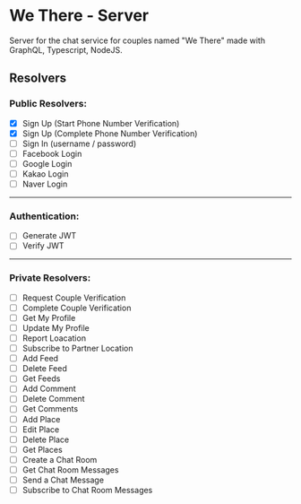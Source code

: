 # We There - Server

Server for the chat service for couples named "We There" made with GraphQL, Typescript, NodeJS.

## Resolvers

### Public Resolvers:

- [x] Sign Up (Start Phone Number Verification)
- [x] Sign Up (Complete Phone Number Verification)
- [ ] Sign In (username / password)
- [ ] Facebook Login
- [ ] Google Login
- [ ] Kakao Login
- [ ] Naver Login

---

### Authentication:

- [ ] Generate JWT
- [ ] Verify JWT

---

### Private Resolvers:

- [ ] Request Couple Verification
- [ ] Complete Couple Verification
- [ ] Get My Profile
- [ ] Update My Profile
- [ ] Report Loacation
- [ ] Subscribe to Partner Location
- [ ] Add Feed
- [ ] Delete Feed
- [ ] Get Feeds
- [ ] Add Comment
- [ ] Delete Comment
- [ ] Get Comments
- [ ] Add Place
- [ ] Edit Place
- [ ] Delete Place
- [ ] Get Places
- [ ] Create a Chat Room
- [ ] Get Chat Room Messages
- [ ] Send a Chat Message
- [ ] Subscribe to Chat Room Messages
